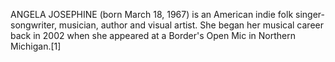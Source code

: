 ANGELA JOSEPHINE (born March 18, 1967) is an American indie folk singer-songwriter, musician, author and visual artist. She began her musical career back in 2002 when she appeared at a Border's Open Mic in Northern Michigan.[1]
